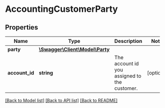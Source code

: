 # AccountingCustomerParty

## Properties
Name | Type | Description | Notes
------------ | ------------- | ------------- | -------------
**party** | [**\Swagger\Client\Model\Party**](Party.md) |  | 
**account_id** | **string** | The account id you assigned to the customer. | [optional] 

[[Back to Model list]](../README.md#documentation-for-models) [[Back to API list]](../README.md#documentation-for-api-endpoints) [[Back to README]](../README.md)


